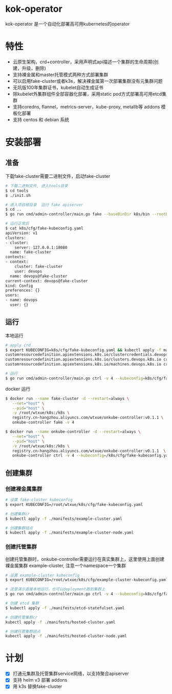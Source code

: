 # kok-operator

kok-operator 是一个自动化部署高可用kubernetes的operator

# 特性

- 云原生架构，crd+controller，采用声明式api描述一个集群的生命周期(创建，升级，删除)
- 支持裸金属和master托管模式两种方式部署集群
- 可以启用fake-cluster或者k3s，解决裸金属第一次部署集群没有元集群问题
- 无坑版100年集群证书，kubelet自动生成证书
- 除kubelet外集群组件全部容器化部署，采用static pod方式部署高可用etcd集群
- 支持coredns, flannel，metrics-server，kube-proxy, metallb等 addons 模板化部署
- 支持 centos 和 debian 系统

# 安装部署

## 准备

下载fake-cluster需要二进制文件，启动fake-cluster

```bash
# 下载二进制文件, 进入tools目录
$ cd tools
$ ./init.sh

# 进入项目根目录  运行 fake apiserver
$ cd ..
$ go run cmd/admin-controller/main.go fake --baseBinDir k8s/bin --rootDir k8s -v 4 

# 运行正常后
$ cat k8s/cfg/fake-kubeconfig.yaml
apiVersion: v1
clusters:
- cluster:
    server: 127.0.0.1:18080
  name: fake-cluster
contexts:
- context:
    cluster: fake-cluster
    user: devops
  name: devops@fake-cluster
current-context: devops@fake-cluster
kind: Config
preferences: {}
users:
- name: devops
  user: {}
```

## 运行

本地运行
```bash
# apply crd
$ export KUBECONFIG=k8s/cfg/fake-kubeconfig.yaml && kubectl apply -f manifests/crds/
customresourcedefinition.apiextensions.k8s.io/clustercredentials.devops.k8s.io created
customresourcedefinition.apiextensions.k8s.io/clusters.devops.k8s.io created
customresourcedefinition.apiextensions.k8s.io/machines.devops.k8s.io created

# 运行
$ go run cmd/admin-controller/main.go ctrl -v 4 --kubeconfig=k8s/cfg/fake-kubeconfig.yaml
```
docker 运行
```bash
$ docker run --name fake-cluster -d --restart=always \
   --net="host" \
   --pid="host" \
   -v /root/wtxue/k8s:/k8s \
   registry.cn-hangzhou.aliyuncs.com/wtxue/onkube-controller:v0.1.1 \
   onkube-controller fake -v 4

$ docker run --name onkube-controller -d --restart=always \
   --net="host" \
   --pid="host" \
   -v /root/wtxue/k8s:/k8s \
   registry.cn-hangzhou.aliyuncs.com/wtxue/onkube-controller:v0.1.1  \
   onkube-controller ctrl -v 4 --kubeconfig=/k8s/cfg/fake-kubeconfig.yaml


```

## 创建集群
### 创建裸金属集群
```bash
# 设置 fake-cluster kubeconfig
$ export KUBECONFIG=/root/wtxue/k8s/cfg/fake-kubeconfig.yaml

# 创建集群cr
$ kubectl apply -f ./manifests/example-cluster.yaml

# 创建集群结点
$ kubectl apply -f ./manifests/example-cluster-node.yaml
```

### 创建托管集群
创建托管集群时，onkube-controller需要运行在真实集群上，这里使用上面创建裸金属集群 example-cluster, 注意一个namespace一个集群
```bash
# 设置 example-cluster kubeconfig
$ export KUBECONFIG=/root/wtxue/k8s/cfg/example-cluster-kubeconfig.yaml

# 这里演示直接本地运行，也可以deployment跑到集群上
$ go run cmd/admin-controller/main.go ctrl -v 4 --kubeconfig=k8s/cfg/fake-kubeconfig.yaml

# 创建 etcd 集群
$ kubectl apply -f ./manifests/etcd-statefulset.yaml

# 创建托管集群cr
kubectl apply -f ./manifests/hosted-cluster.yaml

# 创建托管集群结点
kubectl apply -f ./manifests/hosted-cluster-node.yaml
```

# 计划

- [x]  打通元集群及托管集群service网络，以支持聚合apiserver
- [x]  支持 helm v3 部署 addons
- [x]  用 k3s 替换fake-cluster
